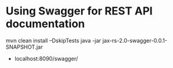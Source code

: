 Using Swagger for REST API documentation
==============

mvn clean install –DskipTests
java -jar jax-rs-2.0-swagger-0.0.1-SNAPSHOT.jar


- localhost:8090/swagger/
